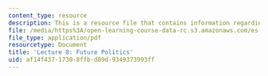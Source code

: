 ```yaml
---
content_type: resource
description: This is a resource file that contains information regarding lecture 8.
file: /media/https%3A/open-learning-course-data-rc.s3.amazonaws.com/es-256-the-coming-years-spring-2008/af14f43717308ffbd89d9349373993ff_MITES_256S08_Lec08.pdf
file_type: application/pdf
resourcetype: Document
title: 'Lecture 8: Future Politics'
uid: af14f437-1730-8ffb-d89d-9349373993ff
---
```

